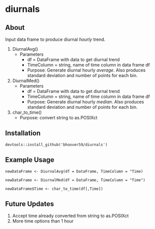 # diurnals
## About
Input data frame to produce diurnal *hourly* trend. 
1. DiurnalAvg()
   - Parameters
     - df = DataFrame with data to get diurnal trend
     - TimeColumn = string, name of time column in data frame df
     - Purpose: Generate diurnal hourly *average*. Also produces standard deviation and number of points for each bin.
2. DiurnalMed()
   - Parameters
     - df = DataFrame with data to get diurnal trend
     - TimeColumn = string, name of time column in data frame df
     - Purpose: Generate diurnal hourly *median*. Also produces standard deviation and number of points for each bin.
3. char_to_time()
   - Purpose: convert string to as.POSIXct
 
 ## Installation
```
devtools::install_github('bhoover59/diurnals')
```

## Example Usage
```
newDataFrame <- DiurnalAvg(df = DataFrame, TimeColumn = "Time)
```
```
newDataFrame <- DiurnalMed(df = DataFrame, TimeColumn = "Time")
```
```
newDataFrame$Time <- char_to_time(df[,Time])
```

## Future Updates
1. Accept time already converted from string to as.POSIXct
2. More time options than 1 hour
  
